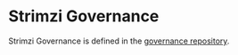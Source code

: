 <!--
 Copyright Strimzi authors.
 License: Apache License 2.0 (see the file LICENSE or http://apache.org/licenses/LICENSE-2.0.html).
-->

# Strimzi Governance

Strimzi Governance is defined in the [governance repository](https://github.com/strimzi/governance/blob/master/GOVERNANCE.md).
